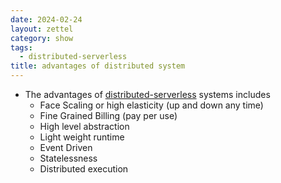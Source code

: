 ```yaml
---
date: 2024-02-24
layout: zettel
category: show
tags:
  - distributed-serverless
title: advantages of distributed system
---
```

- The advantages of [distributed-serverless](distributed-serverless.md) systems includes
	- Face Scaling or high elasticity (up and down any time)
	- Fine Grained Billing (pay per use)
	- High level abstraction
	- Light weight runtime
	- Event Driven
	- Statelessness
	- Distributed execution